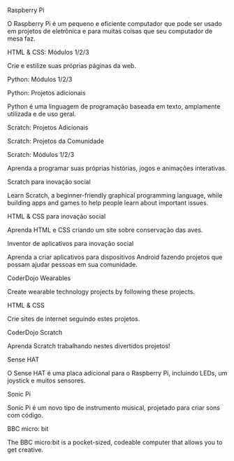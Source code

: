 Raspberry Pi

O Raspberry Pi é um pequeno e eficiente computador que pode ser usado em projetos de eletrônica e para muitas coisas que seu computador de mesa faz.

HTML & CSS: Módulos 1/2/3

Crie e estilize suas próprias páginas da web.

Python: Módulos 1/2/3

Python: Projetos adicionais

Python é uma linguagem de programação baseada em texto, amplamente utilizada e de uso geral.

Scratch: Projetos Adicionais

Scratch: Projetos da Comunidade

Scratch: Módulos 1/2/3

Aprenda a programar suas próprias histórias, jogos e animações interativas.

Scratch para inovação social

Learn Scratch, a beginner-friendly graphical programming language, while building apps and games to help people learn about important issues.

HTML & CSS para inovação social

Aprenda HTML e CSS criando um site sobre conservação das aves.

Inventor de aplicativos para inovação social

Aprenda a criar aplicativos para dispositivos Android fazendo projetos que possam ajudar pessoas em sua comunidade.

CoderDojo Wearables

Create wearable technology projects by following these projects.

HTML & CSS

Crie sites de internet seguindo estes projetos.

CoderDojo Scratch

Aprenda Scratch trabalhando nestes divertidos projetos!

Sense HAT

O Sense HAT é uma placa adicional para o Raspberry Pi, incluindo LEDs, um joystick e muitos sensores.

Sonic Pi

Sonic Pi é um novo tipo de instrumento musical, projetado para criar sons com código.

BBC micro: bit

The BBC micro:bit is a pocket-sized, codeable computer that allows you to get creative.
